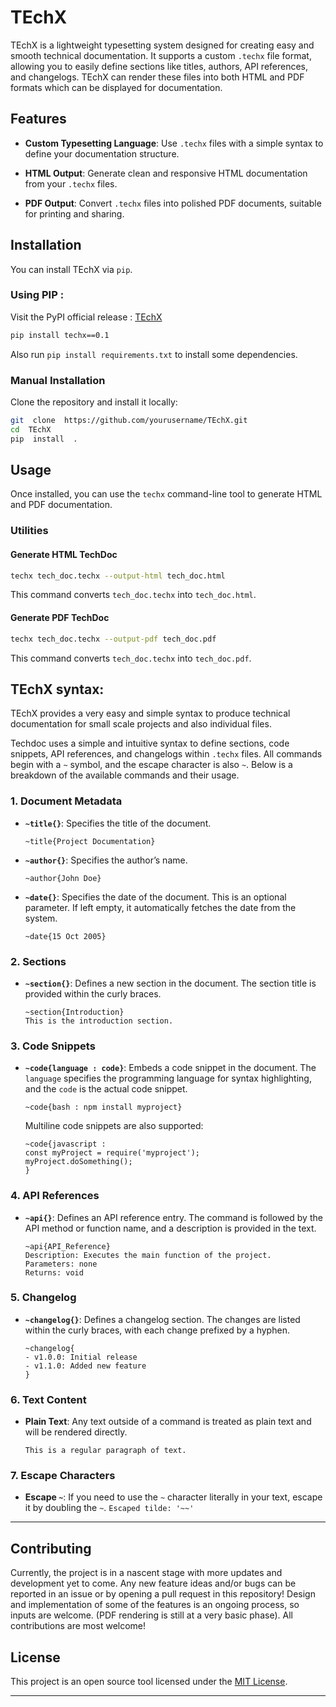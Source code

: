 # TEchX

TEchX is a lightweight typesetting system designed for creating easy and smooth technical documentation. It supports a custom `.techx` file format, allowing you to easily define sections like titles, authors, API references, and changelogs. TEchX can render these files into both HTML and PDF formats which can be displayed for documentation.

## Features

  

-  **Custom Typesetting Language**: Use `.techx` files with a simple syntax to define your documentation structure.

-  **HTML Output**: Generate clean and responsive HTML documentation from your `.techx` files.

-  **PDF Output**: Convert `.techx` files into polished PDF documents, suitable for printing and sharing.

  

## Installation

  

You can install TEchX via `pip`.

  

### Using PIP :
Visit the PyPI official release : [TEchX](https://pypi.org/project/techx/0.1/)  

```bash
pip install techx==0.1
```

Also run `pip install requirements.txt` to install some dependencies.

### Manual Installation
Clone the repository and install it locally:
```bash
git  clone  https://github.com/yourusername/TEchX.git
cd  TEchX
pip  install  .
```

## Usage

  

Once installed, you can use the `techx` command-line tool to generate HTML and PDF documentation.

  

### Utilities

  

#### Generate HTML TechDoc
```bash
techx tech_doc.techx --output-html tech_doc.html
```
  

This command converts `tech_doc.techx` into `tech_doc.html`.

  


#### Generate PDF TechDoc
```bash
techx tech_doc.techx --output-pdf tech_doc.pdf
```
  

This command converts `tech_doc.techx` into `tech_doc.pdf`.
  
 ## TEchX syntax:
 TEchX provides a very easy and simple syntax to produce technical documentation for small scale projects and also individual files. 

Techdoc uses a simple and intuitive syntax to define sections, code snippets, API references, and changelogs within `.techx` files. All commands begin with a `~` symbol, and the escape character is also `~`. Below is a breakdown of the available commands and their usage.

### 1. **Document Metadata**

- **`~title{}`**: Specifies the title of the document.
	
  ```techx
  ~title{Project Documentation}
  ``` 

-   **`~author{}`**: Specifies the author’s name.
	```techx
	~author{John Doe}
	```
-   **`~date{}`**: Specifies the date of the document. 
	This is an optional parameter. If left empty, it automatically fetches the date from the system.
	```techx
	~date{15 Oct 2005}
	```
	
    

### 2. **Sections**

-   **`~section{}`**: Defines a new section in the document. The section title is provided within the curly braces.
    
    ```techx
    ~section{Introduction}
    This is the introduction section.
    ```

### 3. **Code Snippets**

-   **`~code{language : code}`**: Embeds a code snippet in the document. The `language` specifies the programming language for syntax highlighting, and the `code` is the actual code snippet.
    
    ```techx
    ~code{bash : npm install myproject}
    ```
    
    Multiline code snippets are also supported:
    
    ```techx
    ~code{javascript : 
    const myProject = require('myproject');
    myProject.doSomething();
    }
    ```
    

### 4. **API References**

-   **`~api{}`**: Defines an API reference entry. The command is followed by the API method or function name, and a description is provided in the text.
    
    ```techx
    ~api{API_Reference}
    Description: Executes the main function of the project.
    Parameters: none
    Returns: void
    ```
    

### 5. **Changelog**

-   **`~changelog{}`**: Defines a changelog section. The changes are listed within the curly braces, with each change prefixed by a hyphen.
    
    ```techx
    ~changelog{
    - v1.0.0: Initial release
    - v1.1.0: Added new feature
    }
    ```
    

### 6. **Text Content**

-   **Plain Text**: Any text outside of a command is treated as plain text and will be rendered directly.
    
    ```techx
    This is a regular paragraph of text.
    ```

### 7. **Escape Characters**

-   **Escape `~`**: If you need to use the `~` character literally in your text, escape it by doubling the `~`.
	`Escaped tilde: '~~'`

***
## Contributing

Currently, the project is in a nascent stage with more updates and development yet to come. Any new feature ideas and/or bugs can be reported in an issue or by opening a pull request in this repository!
Design and implementation of some of the features is an ongoing process, so inputs are welcome. (PDF rendering is still at a very basic phase).
All contributions are most welcome!

## License
This project is an open source tool licensed under the [MIT License](https://github.com/SidZRed/TEchX/blob/main/LICENSE). 

***
